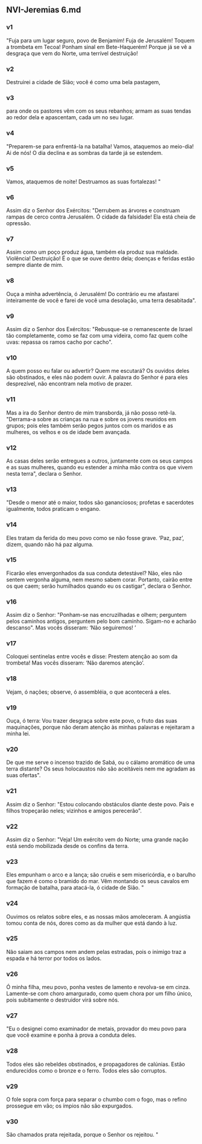 ## NVI-Jeremias 6.md
### v1
 "Fuja para um lugar seguro, povo de Benjamim! Fuja de Jerusalém! Toquem a trombeta em Tecoa! Ponham sinal em Bete-Haquerém! Porque já se vê a desgraça que vem do Norte, uma terrível destruição!
### v2
 Destruirei a cidade de Sião; você é como uma bela pastagem,
### v3
 para onde os pastores vêm com os seus rebanhos; armam as suas tendas ao redor dela e apascentam, cada um no seu lugar.
### v4
 "Preparem-se para enfrentá-la na batalha! Vamos, ataquemos ao meio-dia! Ai de nós! O dia declina e as sombras da tarde já se estendem.
### v5
 Vamos, ataquemos de noite! Destruamos as suas fortalezas! "
### v6
 Assim diz o Senhor dos Exércitos: "Derrubem as árvores e construam rampas de cerco contra Jerusalém. Ó cidade da falsidade! Ela está cheia de opressão.
### v7
 Assim como um poço produz água, também ela produz sua maldade. Violência! Destruição! É o que se ouve dentro dela; doenças e feridas estão sempre diante de mim.
### v8
 Ouça a minha advertência, ó Jerusalém! Do contrário eu me afastarei inteiramente de você e farei de você uma desolação, uma terra desabitada".
### v9
 Assim diz o Senhor dos Exércitos: "Rebusque-se o remanescente de Israel tão completamente, como se faz com uma videira, como faz quem colhe uvas: repassa os ramos cacho por cacho".
### v10
 A quem posso eu falar ou advertir? Quem me escutará? Os ouvidos deles são obstinados, e eles não podem ouvir. A palavra do Senhor é para eles desprezível, não encontram nela motivo de prazer.
### v11
 Mas a ira do Senhor dentro de mim transborda, já não posso retê-la. "Derrama-a sobre as crianças na rua e sobre os jovens reunidos em grupos; pois eles também serão pegos juntos com os maridos e as mulheres, os velhos e os de idade bem avançada.
### v12
 As casas deles serão entregues a outros, juntamente com os seus campos e as suas mulheres, quando eu estender a minha mão contra os que vivem nesta terra", declara o Senhor.
### v13
 "Desde o menor até o maior, todos são gananciosos; profetas e sacerdotes igualmente, todos praticam o engano.
### v14
 Eles tratam da ferida do meu povo como se não fosse grave. ‘Paz, paz’, dizem, quando não há paz alguma.
### v15
 Ficarão eles envergonhados da sua conduta detestável? Não, eles não sentem vergonha alguma, nem mesmo sabem corar. Portanto, cairão entre os que caem; serão humilhados quando eu os castigar", declara o Senhor.
### v16
 Assim diz o Senhor: "Ponham-se nas encruzilhadas e olhem; perguntem pelos caminhos antigos, perguntem pelo bom caminho. Sigam-no e acharão descanso". Mas vocês disseram: ‘Não seguiremos! ’
### v17
 Coloquei sentinelas entre vocês e disse: Prestem atenção ao som da trombeta! Mas vocês disseram: ‘Não daremos atenção’.
### v18
 Vejam, ó nações; observe, ó assembléia, o que acontecerá a eles.
### v19
 Ouça, ó terra: Vou trazer desgraça sobre este povo, o fruto das suas maquinações, porque não deram atenção às minhas palavras e rejeitaram a minha lei.
### v20
 De que me serve o incenso trazido de Sabá, ou o cálamo aromático de uma terra distante? Os seus holocaustos não são aceitáveis nem me agradam as suas ofertas".
### v21
 Assim diz o Senhor: "Estou colocando obstáculos diante deste povo. Pais e filhos tropeçarão neles; vizinhos e amigos perecerão".
### v22
 Assim diz o Senhor: "Veja! Um exército vem do Norte; uma grande nação está sendo mobilizada desde os confins da terra.
### v23
 Eles empunham o arco e a lança; são cruéis e sem misericórdia, e o barulho que fazem é como o bramido do mar. Vêm montando os seus cavalos em formação de batalha, para atacá-la, ó cidade de Sião. "
### v24
 Ouvimos os relatos sobre eles, e as nossas mãos amoleceram. A angústia tomou conta de nós, dores como as da mulher que está dando à luz.
### v25
 Não saiam aos campos nem andem pelas estradas, pois o inimigo traz a espada e há terror por todos os lados.
### v26
 Ó minha filha, meu povo, ponha vestes de lamento e revolva-se em cinza. Lamente-se com choro amargurado, como quem chora por um filho único, pois subitamente o destruidor virá sobre nós.
### v27
 "Eu o designei como examinador de metais, provador do meu povo para que você examine e ponha à prova a conduta deles.
### v28
 Todos eles são rebeldes obstinados, e propagadores de calúnias. Estão endurecidos como o bronze e o ferro. Todos eles são corruptos.
### v29
 O fole sopra com força para separar o chumbo com o fogo, mas o refino prossegue em vão; os ímpios não são expurgados.
### v30
 São chamados prata rejeitada, porque o Senhor os rejeitou. "
